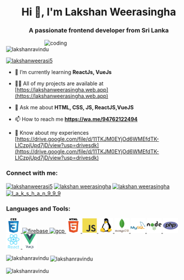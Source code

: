 
<h1 align="center">Hi 👋, I'm Lakshan Weerasingha</h1>
<h3 align="center">A passionate frontend developer from Sri Lanka</h3>

<img align="right" alt="coding" width="400" src="https://cdn.dribbble.com/users/1708816/screenshots/15637256/media/f9826f0af8a49462f048262a8502035b.gif">

<p align="left"> <img src="https://komarev.com/ghpvc/?username=lakshanravindu&label=Profile%20views&color=0e75b6&style=flat" alt="lakshanravindu" /> </p>

<p align="left"> <a href="https://twitter.com/lakshanweerasi5" target="blank"><img src="https://img.shields.io/twitter/follow/lakshanweerasi5?logo=twitter&style=for-the-badge" alt="lakshanweerasi5" /></a> </p>

- 🌱 I’m currently learning **ReactJs, VueJs**

- 👨‍💻 All of my projects are available at [https://lakshanweerasingha.web.app](https://lakshanweerasingha.web.app)

- 💬 Ask me about **HTML, CSS, JS, ReactJS,VueJS**

- 📫 How to reach me **https://wa.me/94762122494**

- 📄 Know about my experiences [https://drive.google.com/file/d/11TKJM0EYjOd6WMEfdTK-LICzpjUpd7jD/view?usp=drivesdk](https://drive.google.com/file/d/11TKJM0EYjOd6WMEfdTK-LICzpjUpd7jD/view?usp=drivesdk)

<h3 align="left">Connect with me:</h3>
<p align="left">
<a href="https://twitter.com/lakshanweerasi5" target="blank"><img align="center" src="https://raw.githubusercontent.com/rahuldkjain/github-profile-readme-generator/master/src/images/icons/Social/twitter.svg" alt="lakshanweerasi5" height="30" width="40" /></a>
<a href="https://linkedin.com/in/lakshan weerasingha" target="blank"><img align="center" src="https://raw.githubusercontent.com/rahuldkjain/github-profile-readme-generator/master/src/images/icons/Social/linked-in-alt.svg" alt="lakshan weerasingha" height="30" width="40" /></a>
<a href="https://fb.com/lakshan weerasingha" target="blank"><img align="center" src="https://raw.githubusercontent.com/rahuldkjain/github-profile-readme-generator/master/src/images/icons/Social/facebook.svg" alt="lakshan weerasingha" height="30" width="40" /></a>
<a href="https://instagram.com/l_a_k_s_h_a_n_9_9_9" target="blank"><img align="center" src="https://raw.githubusercontent.com/rahuldkjain/github-profile-readme-generator/master/src/images/icons/Social/instagram.svg" alt="l_a_k_s_h_a_n_9_9_9" height="30" width="40" /></a>
</p>

<h3 align="left">Languages and Tools:</h3>
<p align="left"> <a href="https://www.w3schools.com/css/" target="_blank" rel="noreferrer"> <img src="https://raw.githubusercontent.com/devicons/devicon/master/icons/css3/css3-original-wordmark.svg" alt="css3" width="40" height="40"/> </a> <a href="https://firebase.google.com/" target="_blank" rel="noreferrer"> <img src="https://www.vectorlogo.zone/logos/firebase/firebase-icon.svg" alt="firebase" width="40" height="40"/> </a> <a href="https://cloud.google.com" target="_blank" rel="noreferrer"> <img src="https://www.vectorlogo.zone/logos/google_cloud/google_cloud-icon.svg" alt="gcp" width="40" height="40"/> </a> <a href="https://www.w3.org/html/" target="_blank" rel="noreferrer"> <img src="https://raw.githubusercontent.com/devicons/devicon/master/icons/html5/html5-original-wordmark.svg" alt="html5" width="40" height="40"/> </a> <a href="https://developer.mozilla.org/en-US/docs/Web/JavaScript" target="_blank" rel="noreferrer"> <img src="https://raw.githubusercontent.com/devicons/devicon/master/icons/javascript/javascript-original.svg" alt="javascript" width="40" height="40"/> </a> <a href="https://www.linux.org/" target="_blank" rel="noreferrer"> <img src="https://raw.githubusercontent.com/devicons/devicon/master/icons/linux/linux-original.svg" alt="linux" width="40" height="40"/> </a> <a href="https://www.mongodb.com/" target="_blank" rel="noreferrer"> <img src="https://raw.githubusercontent.com/devicons/devicon/master/icons/mongodb/mongodb-original-wordmark.svg" alt="mongodb" width="40" height="40"/> </a> <a href="https://www.mysql.com/" target="_blank" rel="noreferrer"> <img src="https://raw.githubusercontent.com/devicons/devicon/master/icons/mysql/mysql-original-wordmark.svg" alt="mysql" width="40" height="40"/> </a> <a href="https://nodejs.org" target="_blank" rel="noreferrer"> <img src="https://raw.githubusercontent.com/devicons/devicon/master/icons/nodejs/nodejs-original-wordmark.svg" alt="nodejs" width="40" height="40"/> </a> <a href="https://www.php.net" target="_blank" rel="noreferrer"> <img src="https://raw.githubusercontent.com/devicons/devicon/master/icons/php/php-original.svg" alt="php" width="40" height="40"/> </a> <a href="https://reactjs.org/" target="_blank" rel="noreferrer"> <img src="https://raw.githubusercontent.com/devicons/devicon/master/icons/react/react-original-wordmark.svg" alt="react" width="40" height="40"/> </a> <a href="https://vuejs.org/" target="_blank" rel="noreferrer"> <img src="https://raw.githubusercontent.com/devicons/devicon/master/icons/vuejs/vuejs-original-wordmark.svg" alt="vuejs" width="40" height="40"/> </a> </p>

<p><img align="left" src="https://github-readme-stats.vercel.app/api/top-langs?username=lakshanravindu&show_icons=true&locale=en&layout=compact" alt="lakshanravindu" /></p>

<p>&nbsp;<img align="center" src="https://github-readme-stats.vercel.app/api?username=lakshanravindu&show_icons=true&locale=en" alt="lakshanravindu" /></p>

<p><img align="center" src="https://github-readme-streak-stats.herokuapp.com/?user=lakshanravindu&" alt="lakshanravindu" /></p>
